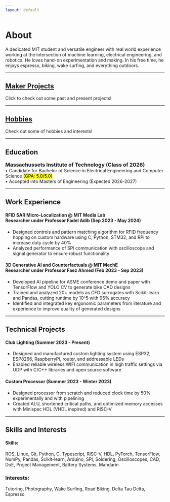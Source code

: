 ```yaml
--- 
layout: default
---
```


# About 
A dedicated MIT student and versatile engineer with real world experience working at the intersection of machine learning, electrical engineering, and robotics. He loves hand-on experimentation and making. In his free time, he enjoys espresso, biking, wake surfing, and everything outdoors. 

---

## [Maker Projects](./project_pages/projects_home.html)
Click to check out some past and present projects!

---

## [Hobbies](./hobbies/hobbies_home.html)
Check out some of hobbies and interests!

---

<h2>Education</h2>
<h3 style="margin:0px">Massachussets Institute of Technology (Class of 2026)</h3>
• Candidate for Bachelor of Science in Electrical Engineering and Computer Science <mark>(GPA: 5.0/5.0) </mark>
<br>• Accepted into Masters of Engineering (Expected 2026-2027)

---

## Work Experience
#### RFID SAR Micro-Localization @ MIT Media Lab <br> Researcher under Professor Fadel Adib (Sep 2023 - May 2024)
- Designed controls and pattern matching algorithm for RFID frequency hopping on custom hardware using C, Python, STM32, and RPi to increase duty cycle by 40%
- Analyzed performance of SPI communication with oscilloscope and signal generator to ensure robust functionality

#### 3D Generative AI and Counterfactuals @ MIT MechE <br> Researcher under Professor Faez Ahmed (Feb 2023 - Sep 2023)
- Developed AI pipeline for ASME conference demo and paper with TensorFlow and YOLO CV to generate bike CAD designs 
- Trained and analyzed 20+ models as CFD surrogates with Scikit-learn and Pandas, cutting runtime by 10^5 with 95% accuracy
- Identified and integrated key ergonomic parameters from literature and experience to improve quality of generated designs

---

## Technical Projects 
#### Club Lighting (Summer 2023 - Present)
- Designed and manufactured custom lighting system using ESP32, ESP8266, RaspberryPi, router, and addressable LEDs
- Enabled reliable wireless WIFI communication in high traffic settings via UDP with C/C++ libraries and open source software

#### Custom Processor (Summer 2023 - Winter 2023)
- Designed processor from scratch and reduced clock time by 50% experimentally and with pipelining 
- Created ALU, shortened critical paths, and optimized memory accesses with Minispec HDL (VHDL inspired) and RISC-V

---

## Skills and Interests
#### Skills:
ROS, Linux, Git, Python, C, Typescript, RISC-V, HDL, PyTorch, TensorFlow, NumPy, Pandas, Scikit-learn, Arduino, SPI, Soldering, Oscilloscopes, CAD, DoE, Project Management, Battery Systems, Mandarin

### Interests:
Tutoring, Photography, Wake Surfing, Road Biking, Delta Tau Delta, Espresso




